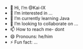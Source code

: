 - 👋 Hi, I’m @Kai-IX
- 👀 I’m interested in ...
- 🌱 I’m currently learning Java
- 💞️ I’m looking to collaborate on ...
- 📫 How to reach me- dont
- 😄 Pronouns: he/him
- ⚡ Fun fact: ...

<!---
Kai-IX/Kai-IX is a ✨ special ✨ repository because its `README.md` (this file) appears on your GitHub profile.
You can click the Preview link to take a look at your changes.
--->
